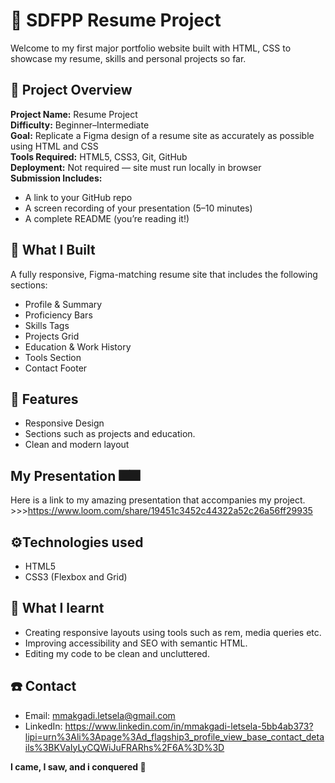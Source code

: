 # 💼 SDFPP Resume Project

Welcome to my first major portfolio website built with HTML, CSS to showcase my resume, skills and personal projects so far. 

## 📌 Project Overview

**Project Name:** Resume Project  
**Difficulty:** Beginner–Intermediate  
**Goal:** Replicate a Figma design of a resume site as accurately as possible using HTML and CSS  
**Tools Required:** HTML5, CSS3, Git, GitHub  
**Deployment:** Not required — site must run locally in browser  
**Submission Includes:**
- A link to your GitHub repo
- A screen recording of your presentation (5–10 minutes)
- A complete README (you’re reading it!)

## 🧠 What I Built

 A fully responsive, Figma-matching resume site that includes the following sections:

- Profile & Summary
- Proficiency Bars
- Skills Tags
- Projects Grid
- Education & Work History
- Tools Section
- Contact Footer

## 📌 Features 
- Responsive Design
- Sections such as projects and education.
- Clean and modern layout

## My Presentation 🎆🎆
Here is a link to my amazing presentation that accompanies my project. >>>https://www.loom.com/share/19451c3452c44322a52c26a56ff29935

## ⚙️Technologies used
- HTML5
- CSS3 (Flexbox and Grid)

## 🧠 What I learnt
- Creating responsive layouts using tools such as rem, media queries etc.
- Improving accessibility and SEO with semantic HTML.
- Editing my code to be clean and uncluttered.

## ☎️ Contact 
- Email: mmakgadi.letsela@gmail.com
- LinkedIn: https://www.linkedin.com/in/mmakgadi-letsela-5bb4ab373?lipi=urn%3Ali%3Apage%3Ad_flagship3_profile_view_base_contact_details%3BKVaIyLyCQWiJuFRARhs%2F6A%3D%3D


**I came, I saw, and i conquered 🚀** 
